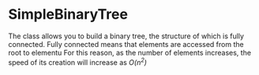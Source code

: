 # SimpleBinaryTree
The class allows you to build a binary tree, the structure of which is fully connected.
Fully connected means that elements are accessed from the root to elementu
For this reason, as the number of elements increases, the speed of its creation will increase as *O(${n^2}$)*
